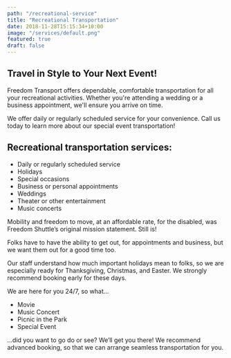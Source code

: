```yaml
---
path: "/recreational-service"
title: "Recreational Transportation"
date: 2018-11-28T15:15:34+10:00
image: "/services/default.png"
featured: true
draft: false
---
```


## Travel in Style to Your Next Event!

Freedom Transport offers dependable, comfortable transportation for all your recreational activities. Whether you're attending a wedding or a business appointment, we'll ensure you arrive on time.

We offer daily or regularly scheduled service for your convenience. Call us today to learn more about our special event transportation!

## Recreational transportation services:

- Daily or regularly scheduled service
- Holidays
- Special occasions
- Business or personal appointments
- Weddings
- Theater or other entertainment
- Music concerts

Mobility and freedom to move, at an affordable rate, for the disabled, was Freedom Shuttle’s original mission statement. Still is!

Folks have to have the ability to get out, for appointments and business, but we want them out for a good time too.

Our staff understand how much important holidays mean to folks, so we are especially ready for Thanksgiving, Christmas, and Easter. We strongly recommend booking early for these days.

We are here for you 24/7, so what...

- Movie
- Music Concert
- Picnic in the Park
- Special Event

...did you want to go do or see? We’ll get you there! We recommend advanced booking, so that we can arrange seamless transportation for you.
